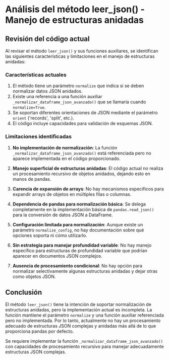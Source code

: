 
# Análisis del método leer_json() - Manejo de estructuras anidadas

## Revisión del código actual

Al revisar el método `leer_json()` y sus funciones auxiliares, se identifican las siguientes características y limitaciones en el manejo de estructuras anidadas:

### Características actuales

1. El método tiene un parámetro `normalize` que indica si se deben normalizar datos JSON anidados.
2. Existe una referencia a una función auxiliar `_normalizar_dataframe_json_avanzado()` que se llamaría cuando `normalize=True`.
3. Se soportan diferentes orientaciones de JSON mediante el parámetro `orient` ('records', 'split', etc.).
4. El código incluye capacidades para validación de esquemas JSON.

### Limitaciones identificadas

1. **No implementación de normalización**: La función `_normalizar_dataframe_json_avanzado()` está referenciada pero no aparece implementada en el código proporcionado.

2. **Manejo superficial de estructuras anidadas**: El código actual no realiza un procesamiento recursivo de objetos anidados, dejando esto en manos de pandas.

3. **Carencia de expansión de arrays**: No hay mecanismos específicos para expandir arrays de objetos en múltiples filas o columnas.

4. **Dependencia de pandas para normalización básica**: Se delega completamente en la implementación básica de `pandas.read_json()` para la conversión de datos JSON a DataFrame.

5. **Configuración limitada para normalización**: Aunque existe un parámetro `normalize_config`, no hay documentación sobre qué opciones soporta ni cómo utilizarlo.

6. **Sin estrategia para manejar profundidad variable**: No hay manejo específico para estructuras de profundidad variable que podrían aparecer en documentos JSON complejos.

7. **Ausencia de procesamiento condicional**: No hay opción para normalizar selectivamente algunas estructuras anidadas y dejar otras como objetos JSON.

## Conclusión

El método `leer_json()` tiene la intención de soportar normalización de estructuras anidadas, pero la implementación actual es incompleta. La función mantiene el parámetro `normalize` y una función auxiliar referenciada pero no implementada. Por lo tanto, actualmente no hay un procesamiento adecuado de estructuras JSON complejas y anidadas más allá de lo que proporciona pandas por defecto.

Se requiere implementar la función `_normalizar_dataframe_json_avanzado()` con capacidades de procesamiento recursivo para manejar adecuadamente estructuras JSON complejas.
